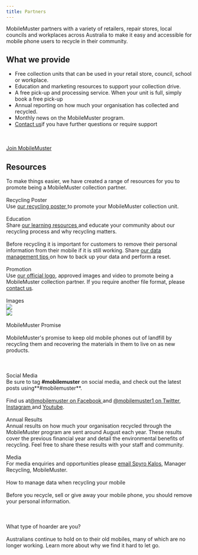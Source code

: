 ```yaml
---
title: Partners
---
```

MobileMuster partners with a variety of retailers, repair stores, local councils and workplaces across Australia to make it easy and accessible for mobile phone users to recycle in their community.

## What we provide

* Free collection units that can be used in your retail store, council, school or workplace.
* Education and marketing resources to support your collection drive.
* A free pick-up and processing service. When your unit is full, simply book a free pick-up
* Annual reporting on how much your organisation has collected and recycled.
* Monthly news on the MobileMuster program.
* [Contact us](http://localhost:3000/contact/)if you have further questions or require support

\
\
[Join MobileMuster](http://localhost:3000/partners/#join)

## Resources

To make things easier, we have created a range of resources for you to promote being a MobileMuster collection partner.\
\
Recycling Poster\
Use [our recycling poster ](http://localhost:3000/resources/recycle-here.pdf)to promote your MobileMuster collection unit.\
\
Education\
Share [our learning resources ](http://localhost:3000/education/)and educate your community about our recycling process and why recycling matters.\
\
Before recycling it is important for customers to remove their personal information from their mobile if it is still working. Share [our data management tips ](http://localhost:3000/recycling/)on how to back up your data and perform a reset.\
\
Promotion\
Use [our official logo](http://localhost:3000/resources/mobilemuster-official-logo.jpg), approved images and video to promote being a MobileMuster collection partner. If you require another file format, please [contact us](http://localhost:3000/contact/).\
\
Images\
![](http://localhost:3000/resources/phones-hand.jpg)\
![](http://localhost:3000/resources/phones-draw.jpg)\
\
MobileMuster Promise\
\
MobileMuster's promise to keep old mobile phones out of landfill by recycling them and recovering the materials in them to live on as new products.\
\
\
\
Social Media\
Be sure to tag **\#mobilemuster** on social media, and check out the latest posts using**\#mobilemuster**.\
\
Find us at[@mobilemuster on Facebook ](https://www.facebook.com/mobilemuster)and [@mobilemuster1 on Twitter](http://localhost:3000/partners/), [Instagram ](https://instagram.com/mobilemuster1)and [Youtube](https://www.youtube.com/channel/UCbDvHea3HSR87hMYdkJ50Fg).\
\
Annual Results\
Annual results on how much your organisation recycled through the MobileMuster program are sent around August each year. These results cover the previous financial year and detail the environmental benefits of recycling. Feel free to share these results with your staff and community.\
\
Media\
For media enquiries and opportunities please [email Spyro Kalos](mailto:mobilemuster@amta.org.au), Manager Recycling, MobileMuster.\
\
How to manage data when recycling your mobile\
\
Before you recycle, sell or give away your mobile phone, you should remove your personal information.\
\
\
\
What type of hoarder are you?\
\
Australians continue to hold on to their old mobiles, many of which are no longer working. Learn more about why we find it hard to let go.
